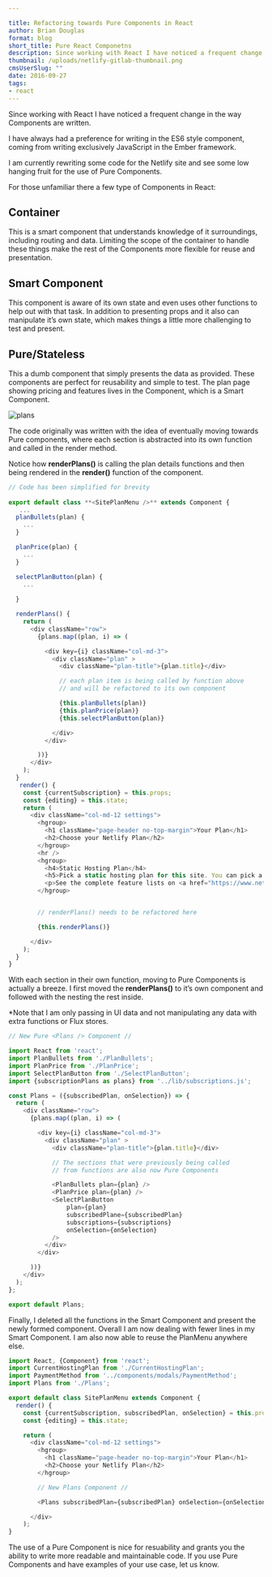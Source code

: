 ```yaml
---

title: Refactoring towards Pure Components in React
author: Brian Douglas
format: blog
short_title: Pure React Componetns
description: Since working with React I have noticed a frequent change in the way Components are written. This is a round up of all those ways.
thumbnail: /uploads/netlify-gitlab-thumbnail.png
cmsUserSlug: ""
date: 2016-09-27
tags:
- react
---
```


Since working with React I have noticed a frequent change in the way Components are written.

I have always had a preference for writing in the ES6 style component, coming from writing exclusively JavaScript in the Ember framework.

I am currently rewriting some code for the Netlify site and see some low hanging fruit for the use of Pure Components. 

For those unfamiliar there a few type of Components in React: 

## Container

This is a smart component that understands knowledge of it surroundings, including routing and data. Limiting the scope of the container to handle these things make the rest of the Components more flexible for reuse and presentation.

## Smart Component

This component is aware of its own state and even uses other functions to help out with that task. In addition to presenting props and it also can manipulate it’s own state, which makes things a little more challenging to test and present.

## Pure/Stateless

This a dumb component that simply presents the data as provided. These components are perfect for reusability and simple to test. The plan page showing pricing and features lives in the **<SitePlanMenu />** Component, which is a Smart Component. 

![plans](/img/blog/plans.png)

The code originally was written with the idea of eventually moving towards Pure components, where each section is abstracted into its own function and called in the render method. 

Notice how **renderPlans()** is calling the plan details functions and then being rendered in the **render()** function of the component. 

```js
// Code has been simplified for brevity
  
export default class **<SitePlanMenu />** extends Component {
   ...
  planBullets(plan) {
    ...
  }

  planPrice(plan) {
    ...
  }

  selectPlanButton(plan) {
    ...
    
  }

  renderPlans() {
    return (
      <div className="row">
        {plans.map((plan, i) => (

          <div key={i} className="col-md-3">
            <div className="plan" >
              <div className="plan-title">{plan.title}</div>

              // each plan item is being called by function above
              // and will be refactored to its own component

              {this.planBullets(plan)}
              {this.planPrice(plan)}
              {this.selectPlanButton(plan)}

            </div>
          </div>

        ))}
      </div>
    );
  }
   render() {
    const {currentSubscription} = this.props;
    const {editing} = this.state;
    return (
      <div className="col-md-12 settings">
        <hgroup>
          <h1 className="page-header no-top-margin">Your Plan</h1>
          <h2>Choose your Netlify Plan</h2>
        </hgroup>
        <hr />
        <hgroup>
          <h4>Static Hosting Plan</h4>
          <h5>Pick a static hosting plan for this site. You can pick a specific hosting plan for each of your sites.</h5>
          <p>See the complete feature lists on <a href="https://www.netlify.com/pricing" target="_blank">our pricing page</a></p>
        </hgroup>


        // renderPlans() needs to be refactored here

        {this.renderPlans()}

      </div>
    );
  }
}
```

With each section in their own function, moving to Pure Components is actually a breeze. I first moved the **renderPlans()** to it’s own component and followed with the nesting the rest inside.

*Note that I am only passing in UI data and not manipulating any data
with extra functions or Flux stores.

```js
// New Pure <Plans /> Component //

import React from 'react';
import PlanBullets from './PlanBullets';
import PlanPrice from './PlanPrice';
import SelectPlanButton from './SelectPlanButton';
import {subscriptionPlans as plans} from '../lib/subscriptions.js';

const Plans = ({subscribedPlan, onSelection}) => {
  return (
    <div className="row">
      {plans.map((plan, i) => (

        <div key={i} className="col-md-3">
          <div className="plan" >
            <div className="plan-title">{plan.title}</div>

            // The sections that were previously being called
            // from functions are also now Pure Components

            <PlanBullets plan={plan} />
            <PlanPrice plan={plan} />
            <SelectPlanButton
                plan={plan}
                subscribedPlane={subscribedPlan}
                subscriptions={subscriptions}
                onSelection={onSelection}
            />
          </div>
        </div>

      ))}
    </div>
  );
};

export default Plans;
```

Finally, I deleted all the functions in the Smart Component and present the newly formed **<Plans />** component. Overall I am now dealing with fewer lines in my Smart Component. I am also now able to reuse the PlanMenu anywhere else.

```js
import React, {Component} from 'react';
import CurrentHostingPlan from './CurrentHostingPlan';
import PaymentMethod from '../components/modals/PaymentMethod';
import Plans from './Plans';

export default class SitePlanMenu extends Component {
  render() {
    const {currentSubscription, subscribedPlan, onSelection} = this.props;
    const {editing} = this.state;

    return (
      <div className="col-md-12 settings">
        <hgroup>
          <h1 className="page-header no-top-margin">Your Plan</h1>
          <h2>Choose your Netlify Plan</h2>
        </hgroup>

        // New Plans Component //

        <Plans subscribedPlan={subscribedPlan} onSelection={onSelection} />

      </div>
    );
}
```
The use of a Pure Component is nice for resuability and grants you the
ability to write more readable and maintainable code. If you use Pure Components and have examples of your use case, let us
know.
